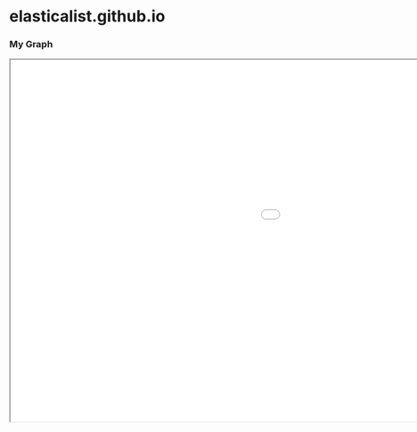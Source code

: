 # elasticalist.github.io


### My Graph

<iframe src="UpcomingMatchesPredictionFigure.html" width="1500" height="650"></iframe>
